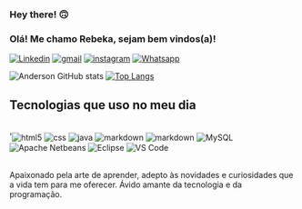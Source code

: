 ### Hey there! 🙃
### Olá! Me chamo Rebeka, sejam bem vindos(a)! 

[![Linkedin](https://img.shields.io/badge/LinkedIn-0077B5?style=for-the-badge&logo=linkedin&logoColor=white)](https://www.linkedin.com/in/rebeka-dias-864608205/)
[![gmail](https://img.shields.io/badge/Gmail-D14836?style=for-the-badge&logo=gmail&logoColor=white)](Andersonhlv@gmail.com)
[![instagram](https://img.shields.io/badge/Instagram-E4405F?style=for-the-badge&logo=instagram&logoColor=white)](https://www.instagram.com/andersonluna___/)
[![Whatsapp](https://img.shields.io/badge/WhatsApp-25D366?style=for-the-badge&logo=whatsapp&logoColor=white)](https://wa.me/5581989083029?text=Ol%C3%A1!%20Esse%20%C3%A9%20meu%20Whatsapp,%20seja%20bem%20vindo.%20Diga%20em%20que%20posso%20ser%20%C3%BAtil!)

![Anderson GitHub stats](https://github-readme-stats.vercel.app/api?username=AndersonVelos0&show_icons=true&theme=dracula)
[![Top Langs](https://github-readme-stats.vercel.app/api/top-langs/?username=AndersonVelos0&layout=compact)](https://github.com/anuraghazra/github-readme-stats)


## Tecnologias que uso no meu dia

<div sytle = "display: inline_block" ><br/>
    '<img align="center" alt="html5" src="https://img.shields.io/badge/HTML-239120?style=for-the-badge&logo=html5&logoColor=white" />
    <img align="center" alt="css" src="https://img.shields.io/badge/CSS-239120?&style=for-the-badge&logo=css3&logoColor=white"/>
    <img align="center" alt="java" src="https://img.shields.io/badge/Java-ED8B00?style=for-the-badge&logo=openjdk&logoColor=white"/>
    <img align="center" alt="markdown" src="https://img.shields.io/badge/Markdown-000000?style=for-the-badge&logo=markdown&logoColor=white"/>
    <img align="center" alt="markdown" src="https://img.shields.io/badge/Python-3776AB?style=for-the-badge&logo=python&logoColor=white"/>
    <img align="center" alt="MySQL" src="https://img.shields.io/badge/MySQL-00000F?style=for-the-badge&logo=mysql&logoColor=white"/>
    <img align="center" alt="Apache Netbeans" src="https://img.shields.io/badge/apache%20netbeans-1B6AC6?style=for-the-badge&logo=apache%20netbeans%20IDE&logoColor=white"/>
    <img align="center" alt="Eclipse" src="https://img.shields.io/badge/Eclipse-2C2255?style=for-the-badge&logo=eclipse&logoColor=white"/>
    <img align="center" alt="VS Code" src="https://img.shields.io/badge/Visual_Studio-5C2D91?style=for-the-badge&logo=visual%20studio&logoColor=white"/>
    
</div><br/>

Apaixonado pela arte de aprender, adepto às novidades e curiosidades que a vida tem para me oferecer. Ávido amante da tecnologia e da programação. 
